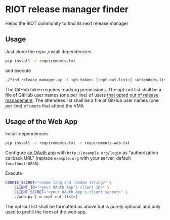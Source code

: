 # RIOT release manager finder

Helps the RIOT community to find its next release manager

## Usage
Just clone the repo ,install dependencies

```bash
pip install -r requirements.txt
```

and execute

```bash
./find_release_manager.py -t <gh-token> [<opt-out-list>] <attendees-list>
```

The GitHub token requires read:org permissions. The opt-out list shall be a file of GitHub user
names (one per line) of users [that opted out of release management][opt-out-list]. The attendees
list shall be a file of GitHub user names (one per line) of users that attend the VMA

## Usage of the Web App
Install dependencies

```bash
pip install -r requirements.txt -r requirements-web.txt
```

Configure [an OAuth app](https://github.com/settings/applications) with `http://example.org/login`
as "authorization callback URL" (replace `example.org` with your server, default `localhost:8888`).

Execute

```bash
COOKIE_SECRET="<some long and random string>" \
    CLIENT_ID="<your OAuth App's client ID>" \
    CLIENT_SECRET="<your OAuth App's client secret>" \
    ./web.py [-o <opt-out-list>]
```

The opt-out list shall be formatted as above but is purely optional and only used to prefill the
form of the web app.

[opt-out-list]: https://forum.riot-os.org/t/release-management-opt-out/3354
